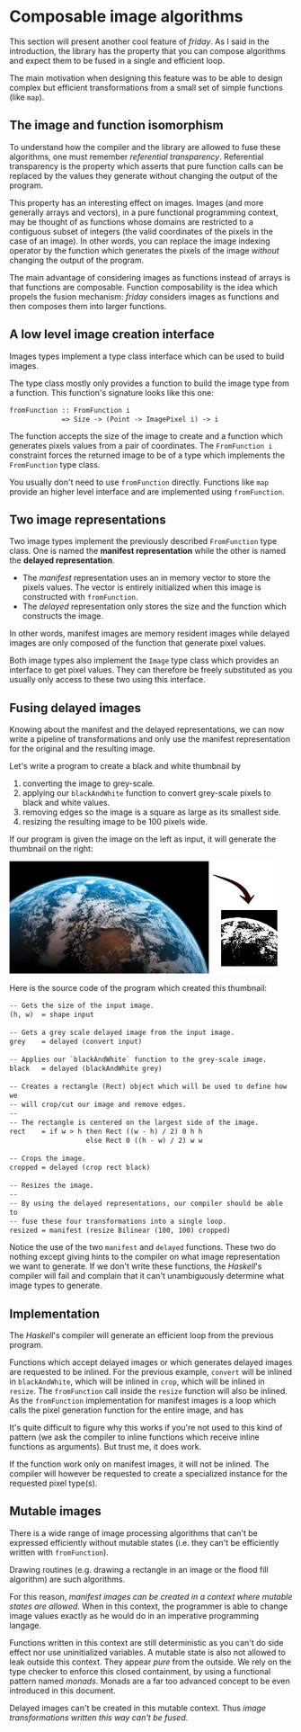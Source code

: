 # Composable image algorithms

This section will present another cool feature of *friday*. As I said in the
introduction, the library has the property that you can compose algorithms and
expect them to be fused in a single and efficient loop.

The main motivation when designing this feature was to be able to design complex
but efficient transformations from a small set of simple functions (like `map`).

## The image and function isomorphism

To understand how the compiler and the library are allowed to fuse these
algorithms, one must remember *referential transparency*. Referential
transparency is the property which asserts that pure function calls can be
replaced by the values they generate without changing the output of the program.

This property has an interesting effect on images. Images (and more generally
arrays and vectors), in a pure functional programming context, may be thought of
as functions whose domains are restricted to a contiguous subset of integers
(the valid coordinates of the pixels in the case of an image). In other words,
you can replace the image indexing operator by the function which generates the
pixels of the image *without* changing the output of the program.

The main advantage of considering images as functions instead of arrays is
that functions are composable. Function composability is the idea which propels
the fusion mechanism: *friday* considers images as functions and then composes
them into larger functions.

## A low level image creation interface

Images types implement a type class interface which can be used to build images.

The type class mostly only provides a function to build the image type from a
function. This function's signature looks like this one:

    fromFunction :: FromFunction i
                 => Size -> (Point -> ImagePixel i) -> i

The function accepts the size of the image to create and a function which
generates pixels values from a pair of coordinates. The `FromFunction i`
constraint forces the returned image to be of a type which implements the 
`FromFunction` type class.


You usually don't need to use `fromFunction` directly. Functions like `map`
provide an higher level interface and are implemented using `fromFunction`.

## Two image representations

Two image types implement the previously described `FromFunction` type class.
One is named the **manifest representation** while the other is named the
**delayed representation**.

* The *manifest* representation uses an in memory vector to store the pixels
  values. The vector is entirely initialized when this image is constructed
  with `fromFunction`.
* The *delayed* representation only stores the size and the function which
  constructs the image.

In other words, manifest images are memory resident images while delayed images
are only composed of the function that generate pixel values.

Both image types also implement the `Image` type class which provides an
interface to get pixel values. They can therefore be freely substituted as you
usually only access to these two using this interface.

## Fusing delayed images

Knowing about the manifest and the delayed representations, we can now write a
pipeline of transformations and only use the manifest representation for the
original and the resulting image.

Let's write a program to create a black and white thumbnail by

1. converting the image to grey-scale.
2. applying our `blackAndWhite` function to convert grey-scale pixels to black
   and white values.
3. removing edges so the image is a square as large as its smallest side.
4. resizing the resulting image to be 100 pixels wide.

If our program is given the image on the left as input, it will generate the
thumbnail on the right:

![Thumbnail example](example.png)

Here is the source code of the program which created this thumbnail:

    -- Gets the size of the input image.
    (h, w)  = shape input

    -- Gets a grey scale delayed image from the input image.
    grey    = delayed (convert input)

    -- Applies our `blackAndWhite` function to the grey-scale image.
    black   = delayed (blackAndWhite grey)

    -- Creates a rectangle (Rect) object which will be used to define how we
    -- will crop/cut our image and remove edges.
    --
    -- The rectangle is centered on the largest side of the image.
    rect    = if w > h then Rect ((w - h) / 2) 0 h h
                       else Rect 0 ((h - w) / 2) w w

    -- Crops the image.
    cropped = delayed (crop rect black)

    -- Resizes the image.
    --
    -- By using the delayed representations, our compiler should be able to 
    -- fuse these four transformations into a single loop.
    resized = manifest (resize Bilinear (100, 100) cropped)

Notice the use of the two `manifest` and `delayed` functions. These two do
nothing except giving hints to the compiler on what image representation we
want to generate. If we don't write these functions, the *Haskell*'s compiler
will fail and complain that it can't unambiguously determine what image types to
generate.

## Implementation

The *Haskell*'s compiler will generate an efficient loop from the previous
program.

Functions which accept delayed images or which generates delayed images are
requested to be inlined. For the previous example, `convert` will be inlined in
`blackAndWhite`, which will be inlined in `crop`, which will be inlined in
`resize`. The `fromFunction` call inside the `resize` function will also be
inlined. As the `fromFunction` implementation for manifest images is a loop
which calls the pixel generation function for the entire image, and has 

It's quite difficult to figure why this works if you're not used to this kind
of pattern (we ask the compiler to inline functions which receive inline
functions as arguments). But trust me, it does work.

If the function work only on manifest images, it will not be inlined. The
compiler will however be requested to create a specialized instance for the 
requested pixel type(s).

## Mutable images

There is a wide range of image processing algorithms that can't be expressed
efficiently without mutable states (i.e. they can't be efficiently written with
`fromFunction`).

Drawing routines (e.g. drawing a rectangle in an image or the flood fill
algorithm) are such algorithms.

For this reason, *manifest images can be created in a context where mutable
states are allowed*. When in this context, the programmer is able to change
image values exactly as he would do in an imperative programming langage.

Functions written in this context are still deterministic as you can't do side
effect nor use uninitialized variables. A mutable state is also not allowed to
leak outside this context. They appear *pure* from the outside. We rely on the
type checker to enforce this closed containment, by using a functional pattern
named *monads*. Monads are a far too advanced concept to be even introduced in
this document.

Delayed images can't be created in this mutable context. Thus *image 
transformations written this way can't be fused*.
